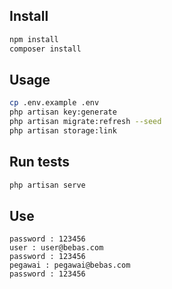 
## Install

```sh
npm install
composer install
```

## Usage

```sh
cp .env.example .env
php artisan key:generate
php artisan migrate:refresh --seed
php artisan storage:link
```

## Run tests

```sh
php artisan serve
```
## Use
```admin : admin@bebas.com 
password : 123456
user : user@bebas.com 
password : 123456
pegawai : pegawai@bebas.com 
password : 123456
```
